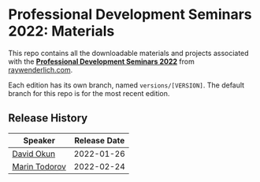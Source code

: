 # Professional Development Seminars 2022: Materials

This repo contains all the downloadable materials and projects associated with the **[Professional Development Seminars 2022](https://www.raywenderlich.com/30910450-professional-development-seminars-2022)** from [raywenderlich.com](https://www.raywenderlich.com).

Each edition has its own branch, named `versions/[VERSION]`. The default branch for this repo is for the most recent edition.

## Release History

| Speaker                                                                                  | Release Date |
| --------------------------------------------------------------------------------------- |:------------:|
| [David Okun](https://github.com/raywenderlich/video-pds22-materials/tree/versions/1.0/01-david-okun) | 2022-01-26   |
| [Marin Todorov](https://github.com/raywenderlich/video-pds22-materials/tree/versions/1.0/02-marin-todorov) | 2022-02-24   |
